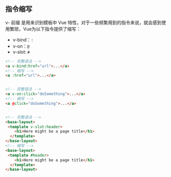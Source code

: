 
## 指令缩写
v- 前缀 是用来识别模板中 Vue 特性，对于一些频繁用到的指令来说，就会感到使用繁琐，Vue为以下指令提供了缩写：
* v-bind：`:`
* v-on：`@`
* v-slot: `#`

```html
<!-- 完整语法 -->
<a v-bind:href="url">...</a>
<!-- 缩写 -->
<a :href="url">...</a>


<!-- 完整语法 -->
<a v-on:click="doSomething">...</a>
<!-- 缩写 -->
<a @click="doSomething">...</a>


<!-- 完整语法 -->
<base-layout>
 <template v-slot:header>
    <h1>Here might be a page title</h1>
  </template>
</base-layout>
<!-- 缩写 -->
<base-layout>
 <template #header>
    <h1>Here might be a page title</h1>
  </template>
</base-layout>
```